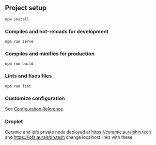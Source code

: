 

## Project setup
```
npm install
```

### Compiles and hot-reloads for development
```
npm run serve
```

### Compiles and minifies for production
```
npm run build
```

### Lints and fixes files
```
npm run lint
```

### Customize configuration
See [Configuration Reference](https://cli.vuejs.org/config/).

### Droplet
Ceramic and ipfs private node deployed at https://ceramic.auralshin.tech and https://ipfs.auralshin.tech 
change localhost links with these
